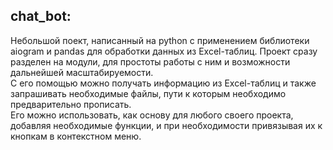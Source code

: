 ## chat_bot:  
Небольшой поект, написанный на python с применением библиотеки aiogram и pandas для обработки данных из Excel-таблиц. Проект сразу разделен на модули, для простоты работы с ним и возможности дальнейшей масштабируемости.   
С его помощью можно получать информацию из Excel-таблиц и также запрашивать необходимые файлы, пути к которым необходимо предварительно прописать.  
Его можно использовать, как основу для любого своего проекта, добавляя необходимые функции, и при необходимости привязывая их к кнопкам в контекстном меню.
